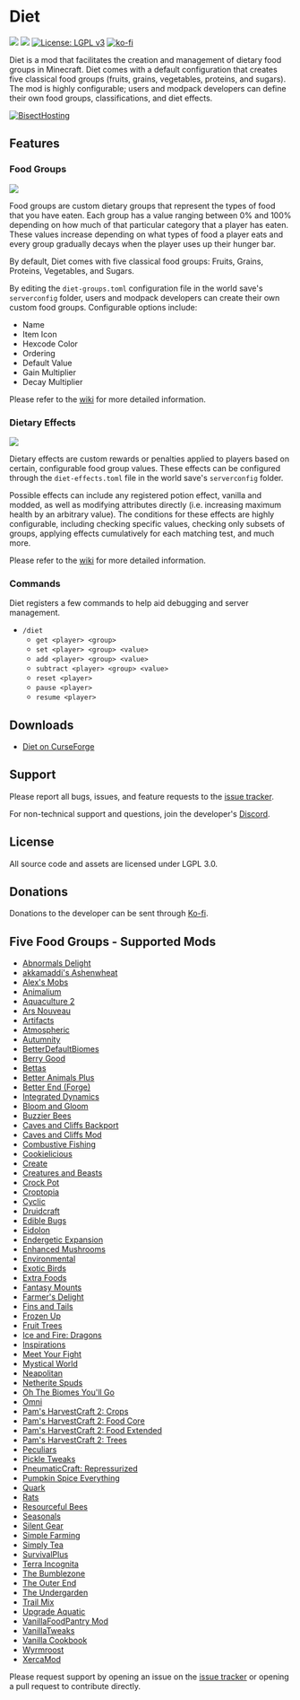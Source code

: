 # Diet
[![](http://cf.way2muchnoise.eu/versions/diet.svg)](https://www.curseforge.com/minecraft/mc-mods/diet)
[![](http://cf.way2muchnoise.eu/short_diet_downloads.svg)](https://www.curseforge.com/minecraft/mc-mods/diet/files)
[![License: LGPL v3](https://img.shields.io/badge/License-LGPL%20v3-blue.svg?&style=flat-square)](https://www.gnu.org/licenses/lgpl-3.0)
[![ko-fi](https://img.shields.io/badge/Support%20Me-Ko--fi-%23FF5E5B?style=flat-square)](https://ko-fi.com/C0C1NL4O)

Diet is a mod that facilitates the creation and management of dietary food groups in Minecraft. Diet
comes with a default configuration that creates five classical food groups (fruits, grains, vegetables,
proteins, and sugars). The mod is highly configurable; users and modpack developers can define their
own food groups, classifications, and diet effects.

[![BisectHosting](https://i.postimg.cc/prDcRzJ8/logo-final.png)](https://bisecthosting.com/illusive)

## Features

### Food Groups

![](https://i.ibb.co/BLYDcbT/diet-screen.png)

Food groups are custom dietary groups that represent the types of food that you have eaten. Each
group has a value ranging between 0% and 100% depending on how much of that particular category that
a player has eaten. These values increase depending on what types of food a player eats and every
group gradually decays when the player uses up their hunger bar.

By default, Diet comes with five classical food groups: Fruits, Grains, Proteins, Vegetables, and
Sugars.

By editing the `diet-groups.toml` configuration file in the world save's `serverconfig` folder,
users and modpack developers can create their own custom food groups. Configurable options include:
- Name
- Item Icon
- Hexcode Color
- Ordering
- Default Value
- Gain Multiplier
- Decay Multiplier

Please refer to the [wiki](https://github.com/TheIllusiveC4/Diet/wiki) for more detailed
information.

### Dietary Effects

![](https://i.ibb.co/7vmZfpD/diet-effects.png)

Dietary effects are custom rewards or penalties applied to players based on certain, configurable
food group values. These effects can be configured through the `diet-effects.toml` file in the world
save's `serverconfig` folder.

Possible effects can include any registered potion effect, vanilla and modded, as
well as modifying attributes directly (i.e. increasing maximum health by an arbitrary value).
The conditions for these effects are highly configurable, including checking specific values,
checking only subsets of groups, applying effects cumulatively for each matching test, and much
more.

Please refer to the [wiki](https://github.com/TheIllusiveC4/Diet/wiki) for more detailed
information.

### Commands

Diet registers a few commands to help aid debugging and server management.

- `/diet`
    - `get <player> <group>`
    - `set <player> <group> <value>`
    - `add <player> <group> <value>`
    - `subtract <player> <group> <value>`
    - `reset <player>`
    - `pause <player>`
    - `resume <player>`

## Downloads
- [Diet on CurseForge](https://www.curseforge.com/minecraft/mc-mods/diet/files)

## Support

Please report all bugs, issues, and feature requests to the [issue tracker](https://github.com/TheIllusiveC4/Diet/issues).

For non-technical support and questions, join the developer's [Discord](https://discord.gg/JWgrdwt).

## License

All source code and assets are licensed under LGPL 3.0.

## Donations

Donations to the developer can be sent through [Ko-fi](https://ko-fi.com/C0C1NL4O).

## Five Food Groups - Supported Mods
- [Abnormals Delight](https://www.curseforge.com/minecraft/mc-mods/abnormals-delight)
- [akkamaddi's Ashenwheat](https://www.curseforge.com/minecraft/mc-mods/akkamaddis-ashenwheat)
- [Alex's Mobs](https://www.curseforge.com/minecraft/mc-mods/alexs-mobs)
- [Animalium](https://www.curseforge.com/minecraft/mc-mods/animalium)
- [Aquaculture 2](https://www.curseforge.com/minecraft/mc-mods/aquaculture)
- [Ars Nouveau](https://www.curseforge.com/minecraft/mc-mods/ars-nouveau)
- [Artifacts](https://www.curseforge.com/minecraft/mc-mods/artifacts)
- [Atmospheric](https://www.curseforge.com/minecraft/mc-mods/atmospheric)
- [Autumnity](https://www.curseforge.com/minecraft/mc-mods/autumnity)
- [BetterDefaultBiomes](https://www.curseforge.com/minecraft/mc-mods/better-default-biomes)
- [Berry Good](https://www.curseforge.com/minecraft/mc-mods/berry-good)
- [Bettas](https://www.curseforge.com/minecraft/mc-mods/bettas)
- [Better Animals Plus](https://www.curseforge.com/minecraft/mc-mods/betteranimalsplus)
- [Better End (Forge)](https://www.curseforge.com/minecraft/mc-mods/betterend-forge-port)
- [Integrated Dynamics](https://www.curseforge.com/minecraft/mc-mods/integrated-dynamics)
- [Bloom and Gloom](https://www.curseforge.com/minecraft/mc-mods/bloom-and-gloom)
- [Buzzier Bees](https://www.curseforge.com/minecraft/mc-mods/buzzier-bees)
- [Caves and Cliffs Backport](https://www.curseforge.com/minecraft/mc-mods/caves-and-cliffs-backport)
- [Caves and Cliffs Mod](https://www.curseforge.com/minecraft/mc-mods/caves-and-cliffs-mod)
- [Combustive Fishing](https://www.curseforge.com/minecraft/mc-mods/combustive-fishing)
- [Cookielicious](https://www.curseforge.com/minecraft/mc-mods/cookielicious)
- [Create](https://www.curseforge.com/minecraft/mc-mods/create)
- [Creatures and Beasts](https://www.curseforge.com/minecraft/mc-mods/creatures-and-beasts)
- [Crock Pot](https://www.curseforge.com/minecraft/mc-mods/crock-pot)
- [Croptopia](https://www.curseforge.com/minecraft/mc-mods/croptopia-fabric)
- [Cyclic](https://www.curseforge.com/minecraft/mc-mods/cyclic)
- [Druidcraft](https://www.curseforge.com/minecraft/mc-mods/druidcraft)
- [Edible Bugs](https://www.curseforge.com/minecraft/mc-mods/edible-bugs)
- [Eidolon](https://www.curseforge.com/minecraft/mc-mods/eidolon)
- [Endergetic Expansion](https://www.curseforge.com/minecraft/mc-mods/endergetic)
- [Enhanced Mushrooms](https://www.curseforge.com/minecraft/mc-mods/enhanced-mushrooms)
- [Environmental](https://www.curseforge.com/minecraft/mc-mods/environmental)
- [Exotic Birds](https://www.curseforge.com/minecraft/mc-mods/exotic-birds)
- [Extra Foods](https://www.curseforge.com/minecraft/mc-mods/extra-foods)
- [Fantasy Mounts](https://www.curseforge.com/minecraft/mc-mods/fantasy-mounts)
- [Farmer's Delight](https://www.curseforge.com/minecraft/mc-mods/farmers-delight)
- [Fins and Tails](https://www.curseforge.com/minecraft/mc-mods/fins-and-tails)
- [Frozen Up](https://www.curseforge.com/minecraft/mc-mods/frozen-up)
- [Fruit Trees](https://www.curseforge.com/minecraft/mc-mods/fruit-trees)
- [Ice and Fire: Dragons](https://www.curseforge.com/minecraft/mc-mods/ice-and-fire-dragons)
- [Inspirations](https://www.curseforge.com/minecraft/mc-mods/inspirations)
- [Meet Your Fight](https://www.curseforge.com/minecraft/mc-mods/meet-your-fight)
- [Mystical World](https://www.curseforge.com/minecraft/mc-mods/mystical-world)
- [Neapolitan](https://www.curseforge.com/minecraft/mc-mods/neapolitan)
- [Netherite Spuds](https://www.curseforge.com/minecraft/mc-mods/netherite-spuds) 
- [Oh The Biomes You'll Go](https://www.curseforge.com/minecraft/mc-mods/oh-the-biomes-youll-go)
- [Omni](https://www.curseforge.com/minecraft/mc-mods/omni)
- [Pam's HarvestCraft 2: Crops](https://www.curseforge.com/minecraft/mc-mods/pams-harvestcraft-2-crops)
- [Pam's HarvestCraft 2: Food Core](https://www.curseforge.com/minecraft/mc-mods/pams-harvestcraft-2-food-core)
- [Pam's HarvestCraft 2: Food Extended](https://www.curseforge.com/minecraft/mc-mods/pams-harvestcraft-2-food-extended)
- [Pam's HarvestCraft 2: Trees](https://www.curseforge.com/minecraft/mc-mods/pams-harvestcraft-2-trees)
- [Peculiars](https://www.curseforge.com/minecraft/mc-mods/peculiars)
- [Pickle Tweaks](https://www.curseforge.com/minecraft/mc-mods/pickle-tweaks)
- [PneumaticCraft: Repressurized](https://www.curseforge.com/minecraft/mc-mods/pneumaticcraft-repressurized)  
- [Pumpkin Spice Everything](https://www.curseforge.com/minecraft/mc-mods/pumpkin-spice-everything)
- [Quark](https://www.curseforge.com/minecraft/mc-mods/quark)
- [Rats](https://www.curseforge.com/minecraft/mc-mods/rats)
- [Resourceful Bees](https://www.curseforge.com/minecraft/mc-mods/resourceful-bees)
- [Seasonals](https://www.curseforge.com/minecraft/mc-mods/seasonals)
- [Silent Gear](https://www.curseforge.com/minecraft/mc-mods/silent-gear)
- [Simple Farming](https://www.curseforge.com/minecraft/mc-mods/simple-farming)
- [Simply Tea](https://www.curseforge.com/minecraft/mc-mods/simply-tea)
- [SurvivalPlus](https://www.curseforge.com/minecraft/mc-mods/survivalplus)
- [Terra Incognita](https://www.curseforge.com/minecraft/mc-mods/terraincognita)
- [The Bumblezone](https://www.curseforge.com/minecraft/mc-mods/the-bumblezone-forge)
- [The Outer End](https://www.curseforge.com/minecraft/mc-mods/the-outer-end)
- [The Undergarden](https://www.curseforge.com/minecraft/mc-mods/the-undergarden)
- [Trail Mix](https://www.curseforge.com/minecraft/mc-mods/trail-mix)
- [Upgrade Aquatic](https://www.curseforge.com/minecraft/mc-mods/upgrade-aquatic)
- [VanillaFoodPantry Mod](https://www.curseforge.com/minecraft/mc-mods/vanillafoodpantry-mod)
- [VanillaTweaks](https://www.curseforge.com/minecraft/mc-mods/vanillatweaks)
- [Vanilla Cookbook](https://www.curseforge.com/minecraft/mc-mods/vanilla-cookbook)
- [Wyrmroost](https://www.curseforge.com/minecraft/mc-mods/wyrmroost)
- [XercaMod](https://www.curseforge.com/minecraft/mc-mods/xercamod)

Please request support by opening an issue on the [issue tracker](https://github.com/TheIllusiveC4/Diet/issues)
or opening a pull request to contribute directly.
